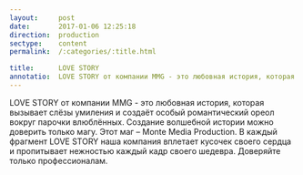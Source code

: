 ```yaml
---
layout:     post
date:       2017-01-06 12:25:18
direction:  production
sectype:    content
permalink:  /:categories/:title.html

title:      LOVE STORY
annotatio:  LOVE STORY от компании MMG - это любовная история, которая вызывает слёзы умиления и создаёт особый романтический ореол вокруг парочки влюблённых. Создание волшебной истории можно доверить только магу. Этот маг – Monte Media Production. В каждый фрагмент LOVE STORY наша компания вплетает кусочек своего сердца и пропитывает нежностью каждый кадр своего шедевра. Доверяйте только профессионалам. 
---
```


LOVE STORY от компании MMG - это любовная история, которая вызывает слёзы умиления и создаёт особый романтический ореол вокруг парочки влюблённых. Создание волшебной истории можно доверить только магу. Этот маг – Monte Media Production. В каждый фрагмент LOVE STORY наша компания вплетает кусочек своего сердца и пропитывает нежностью каждый кадр своего шедевра. Доверяйте только профессионалам.  
